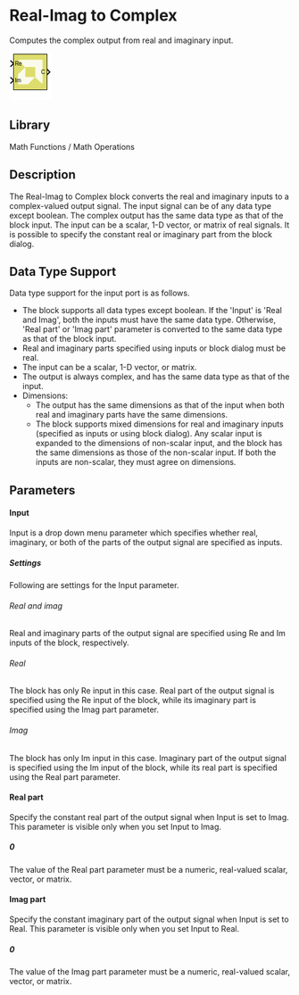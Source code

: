 # Real-Imag to Complex

Computes the complex output from real and imaginary input.

![](./Images/block.png)

## Library

Math Functions / Math Operations

## Description

The Real-Imag to Complex block converts the real and imaginary inputs to
a complex-valued output signal. The input signal can be of any data type
except boolean. The complex output has the same data type as that of the
block input. The input can be a scalar, 1-D vector, or matrix of real
signals. It is possible to specify the constant real or imaginary part
from the block dialog.

## Data Type Support

Data type support for the input port is as follows.

- The block supports all data types except boolean. If the 'Input' is
  'Real and Imag', both the inputs must have the same data type.
  Otherwise, 'Real part' or 'Imag part' parameter is converted to the
  same data type as that of the block input.
- Real and imaginary parts specified using inputs or block dialog must
  be real.
- The input can be a scalar, 1-D vector, or matrix.
- The output is always complex, and has the same data type as that of
  the input.
- Dimensions:
  - The output has the same dimensions as that of the input when both
    real and imaginary parts have the same dimensions.
  - The block supports mixed dimensions for real and imaginary inputs
    (specified as inputs or using block dialog). Any scalar input is
    expanded to the dimensions of non-scalar input, and the block has
    the same dimensions as those of the non-scalar input. If both the
    inputs are non-scalar, they must agree on dimensions.

## Parameters

#### Input  
Input is a drop down menu parameter which specifies whether real,
imaginary, or both of the parts of the output signal are specified as
inputs.
##### Settings  
Following are settings for the Input parameter.

###### Real and imag
Real and imaginary parts of the output signal are specified using Re and Im inputs of the block, respectively.

###### Real
The block has only Re input in this case. Real part of the output signal is specified using the Re input of the block, while its imaginary part is specified using the Imag part parameter.

###### Imag
The block has only Im input in this case. Imaginary part of the output signal is specified using the Im input of the block, while its real part is specified using the Real part parameter.


#### Real part  
Specify the constant real part of the output signal when Input is set to
Imag. This parameter is visible only when you set Input to Imag.

##### 0
The value of the Real part parameter must be a numeric, real-valued scalar, vector, or matrix.

#### Imag part  
Specify the constant imaginary part of the output signal when Input is
set to Real. This parameter is visible only when you set Input to Real.

##### 0
The value of the Imag part parameter must be a numeric, real-valued scalar, vector, or matrix.
